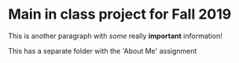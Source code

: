# Main in class project for Fall 2019
This is another paragraph with *some* really **important** information!

This has a separate folder with the 'About Me' assignment